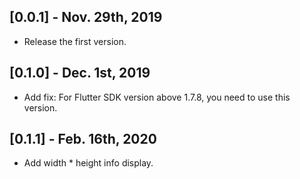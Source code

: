 ## [0.0.1] - Nov. 29th, 2019

* Release the first version.

## [0.1.0] - Dec. 1st, 2019

* Add fix: For Flutter SDK version above 1.7.8, you need to use this version.

## [0.1.1] - Feb. 16th, 2020

* Add width * height info display.
